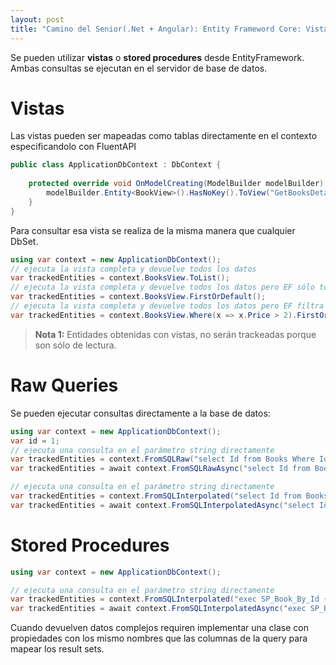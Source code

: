 ```yaml
---
layout: post
title: "Camino del Senior(.Net + Angular): Entity Frameword Core: Vistas y Stored Procedures"
---
```


Se pueden utilizar **vistas** o **stored procedures** <!--more-->desde EntityFramework. Ambas consultas se ejecutan en el servidor de base de datos. 

# Vistas
Las vistas pueden ser mapeadas como tablas directamente en el contexto especificandolo con FluentAPI

```csharp
public class ApplicationDbContext : DbContext {
    
    protected override void OnModelCreating(ModelBuilder modelBuilder) {
        modelBuilder.Entity<BookView>().HasNoKey().ToView("GetBooksDetails");
    }
}
```
Para consultar esa vista se realiza de la misma manera que cualquier DbSet.
```csharp
using var context = new ApplicationDbContext();
// ejecuta la vista completa y devuelve todos los datos
var trackedEntities = context.BooksView.ToList();
// ejecuta la vista completa y devuelve todos los datos pero EF sólo toma el primero
var trackedEntities = context.BooksView.FirstOrDefault();
// ejecuta la vista completa y devuelve todos los datos pero EF filtra el resultado y toma el primero
var trackedEntities = context.BooksView.Where(x => x.Price > 2).FirstOrDefault();
```

> **Nota 1:** Entidades obtenidas con vistas, no serán trackeadas porque son sólo de lectura.

# Raw Queries
Se pueden ejecutar consultas directamente a la base de datos:
```csharp
using var context = new ApplicationDbContext();
var id = 1;
// ejecuta una consulta en el parámetro string directamente
var trackedEntities = context.FromSQLRaw("select Id from Books Where Id = " + id);
var trackedEntities = await context.FromSQLRawAsync("select Id from Books Where Id = " + id);

// ejecuta una consulta en el parámetro string directamente
var trackedEntities = context.FromSQLInterpolated("select Id from Books Where Id = {0}", id);
var trackedEntities = await context.FromSQLInterpolatedAsync("select Id from Books Where Id = {0}", id);
```

# Stored Procedures
```csharp
using var context = new ApplicationDbContext();

// ejecuta una consulta en el parámetro string directamente
var trackedEntities = context.FromSQLInterpolated("exec SP_Book_By_Id {0}", id);
var trackedEntities = await context.FromSQLInterpolatedAsync("exec SP_Book_By_Id {0}", id);
```

Cuando devuelven datos complejos requiren implementar una clase con propiedades con los mismo nombres que las columnas de la query para mapear los result sets.